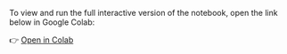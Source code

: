To view and run the full interactive version of the notebook, open the link below in Google Colab:

👉 [Open in Colab](https://colab.research.google.com/drive/1jCxJLkmW64Db5NunZsQxrDXgszTeJfKk?usp=sharing)
